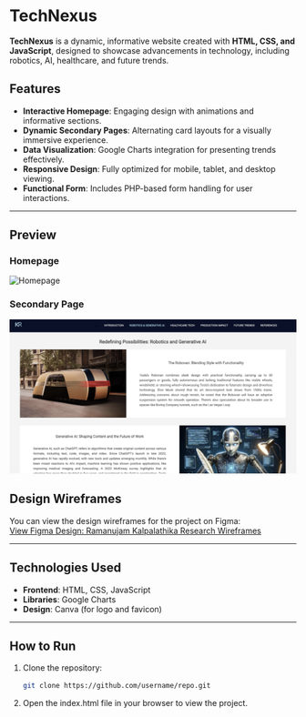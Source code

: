 # TechNexus

**TechNexus** is a dynamic, informative website created with **HTML, CSS, and JavaScript**, designed to showcase advancements in technology, including robotics, AI, healthcare, and future trends.

## Features
- **Interactive Homepage**: Engaging design with animations and informative sections.
- **Dynamic Secondary Pages**: Alternating card layouts for a visually immersive experience.
- **Data Visualization**: Google Charts integration for presenting trends effectively.
- **Responsive Design**: Fully optimized for mobile, tablet, and desktop viewing.
- **Functional Form**: Includes PHP-based form handling for user interactions.

---

## Preview

### Homepage  
![Homepage](assets/media/homepage.png)

### Secondary Page  
![Secondary Page](assets/media/secondaryPage.png)

## Design Wireframes
You can view the design wireframes for the project on Figma:  
[View Figma Design: Ramanujam Kalpalathika Research Wireframes](https://www.figma.com/design/Fa9xAM1saN1ySnkEGZxNAL/Ramanujam_Kalpalathika_Research_Wireframes?node-id=0-1&t=UC5d2M5oUGblQDVK-1)


---

## Technologies Used
- **Frontend**: HTML, CSS, JavaScript  
- **Libraries**: Google Charts  
- **Design**: Canva (for logo and favicon)  

---

## How to Run
1. Clone the repository:  
   ```bash
   git clone https://github.com/username/repo.git

2. Open the index.html file in your browser to view the project.
